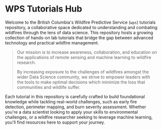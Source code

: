 # WPS Tutorials Hub


Welcome to the British Columbia's Wildfire Predictive Service (`wps`) tutorials repository, a collaborative space dedicated to understanding and combating wildfires through the lens of data science. This repository hosts a growing collection of hands-on lab tutorials that bridge the gap between advanced technology and practical wildfire management. 

> Our mission is to increase awareness, collaboration, and education on the applications of remote sensing and machine learning to wildfire research. 
>
> By increasing exposure to the challenges of wildfires amongst the wider Data Science community, we strive to empower leaders with the tools to make optimal decisions which minimize the loss that communities and wildlife suffer.

Each tutorial in this repository is carefully crafted to build foundational knowledge while tackling real-world challenges, such as early fire detection, perimeter mapping, and burn severity assessment. Whether you're a data scientist looking to apply your skills to environmental challenges, or a wildfire researcher seeking to leverage machine learning, you'll find resources here to support your journey.

